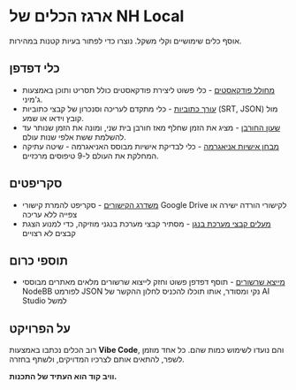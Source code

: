 # ארגז הכלים של NH Local

אוסף כלים שימושיים וקלי משקל. נוצרו כדי לפתור בעיות קטנות במהירות.

## כלי דפדפן

*   [מחולל פודקאסטים](tools/podcast_generator.html) - כלי פשוט ליצירת פודקאסטים כולל תסריט ותוכן באמצעות ג'מיני.
*   [עורך כתוביות](tools/subtitle_editor.html) - כלי מתקדם לעריכה וסנכרון של קבצי כתוביות (SRT, JSON) מול קובץ וידאו או שמע.
*   [שעון החורבן](tools/hurban_clock.html) - מציג את הזמן שחלף מאז חורבן בית שני, ומונה את הזמן שנותר עד להשלמת ששת אלפי שנות עולם.
*   [מבחן אישיות אניאגרמה](tools/the_enneagram.html) - כלי לבדיקת אישיות מבוסס האניאגרמה - שיטה עתיקה המחלקת את העולם ל-9 טיפוסים מרכזיים.

## סקריפטים

*   [משדרג הקישורים](scripts/משדרג-הקישורים-1.0.bat) - סקריפט להמרת קישורי Google Drive לקישורי הורדה ישירה או צפייה ללא עריכה
*   [מעלים קבצי מערכת בנגן](scripts/מעלים-קבצי-מערכת-בנגן-2.0.bat) - מסתיר קבצי מערכת בנגני מוזיקה, כדי למנוע הצגת קבצים לא רצויים

## תוספי כרום

*   [מייצא שרשורים](extensions/nodebb-thread-exporter/) - תוסף דפדפן פשוט וחזק לייצוא שרשורים מלאים מאתרים מבוססי NodeBB לפורמט JSON נקי ומסודר, אותו תוכלו להכניס לחלון ההקשר של AI Studio למשל

## על הפרויקט

רוב הכלים נכתבו באמצעות **Vibe Code**, והם נועדו לשימוש כמות שהם.
כל אחד מוזמן לשפר, להתאים אותם לצרכיו המדויקים, ולשתף בחזרה.

**וויב קוד הוא העתיד של התכנות.**